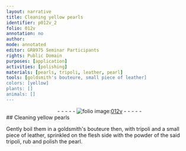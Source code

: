 ```yaml
---
layout: narrative
title: Cleaning yellow pearls
identifier: p012v_2
folio: 012v
annotation: no
author:
mode: annotated
editor: GR8975 Seminar Participants
rights: Public Domain
purposes: [application]
activities: [polishing]
materials: [pearls, tripoli, leather, pearl]
tools: [goldsmith's bouteure, small piece of leather]
colors: [yellow]
plants: []
animals: []
---
```


 <div class="folio" align="center">- - - - - <a href="http://gallica.bnf.fr/ark:/12148/btv1b10500001g/f30.image" target="_blank"><img src="https://cu-mkp.github.io/GR8975-edition/assets/photo-icon.png" alt="folio image: " style="display:inline-block; margin-bottom:-3px;"/>012v</a> - - - - - </div> 
## Cleaning <span class="color">yellow</span> <span class="material">pearls</span>

 
 <span class="activity"></span>Gently boil them in a <span class="tool"><span class="profession">goldsmith</span>'s <span class="foreign">bouteure</span></span> then, with <span class="material">tripoli</span> and a <span class="tool">small piece of <span class="material">leather</span></span>, sprinkled on the flesh side with the powder of the said <span class="material">tripoli</span>, rub and polish the <span class="material">pearl</span>.
 